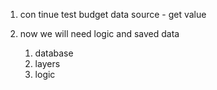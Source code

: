 1. con tinue test budget data source - get value

1. now we will need logic and saved data
   1. database
   2. layers 
   3. logic